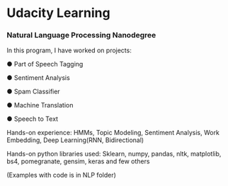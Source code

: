 # Udacity Learning

### Natural Language Processing Nanodegree

In this program, I have worked on projects:

● Part of Speech Tagging 

●  Sentiment Analysis

● Spam Classifier

● Machine Translation 

● Speech to Text

Hands-on experience:
HMMs, Topic Modeling, Sentiment Analysis, Work Embedding, Deep Learning(RNN, Bidirectional)

Hands-on python libraries used: 
Sklearn, numpy, pandas, nltk, matplotlib, bs4, pomegranate, gensim, keras and few others

(Examples with code is in NLP folder)
